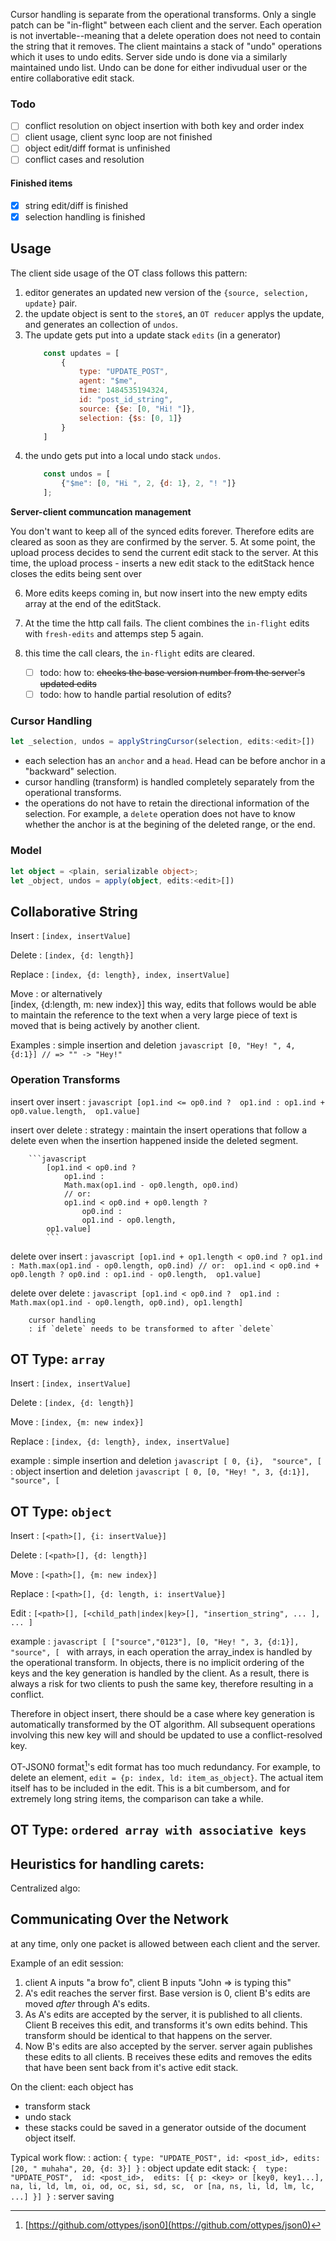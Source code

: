 Cursor handling is separate from the operational transforms. Only a single patch can be "in-flight"
between each client and the server. Each operation is not invertable--meaning that a delete operation
does not need to contain the string that it removes. The client maintains a stack of "undo" operations
which it uses to undo edits. Server side undo is done via a similarly maintained undo list. Undo can
be done for either indivudual user or the entire collaborative edit stack.

### Todo
- [ ] conflict resolution on object insertion with both key and order index
- [ ] client usage, client sync loop are not finished
- [ ] object edit/diff format is unfinished
- [ ] conflict cases and resolution

#### Finished items
- [x] string edit/diff is finished
- [x] selection handling is finished

## Usage

The client side usage of the OT class follows this pattern:
1. editor generates an updated new version of the `{source, selection, update}` pair.
2. the update object is sent to the `store$`, an `OT reducer` applys the update, and 
generates an collection of `undos`. 
3. The update gets put into a update stack `edits` (in a generator)
    ```javascript
        const updates = [
            {
                type: "UPDATE_POST",
                agent: "$me",
                time: 1484535194324,
                id: "post_id_string",
                source: {$e: [0, "Hi! "]},
                selection: {$s: [0, 1]}
            }
        ]
    ```
4. the undo gets put into a local undo stack `undos`.
    ```javascript
        const undos = [
            {"$me": [0, "Hi ", 2, {d: 1}, 2, "! "]}
        ];
    ```
**Server-client communcation management**

You don't want to keep all of the synced edits forever. Therefore edits are cleared as soon
as they are confirmed by the server.
5. At some point, the upload process 
decides to send the current edit stack to the server. At this time, the upload process
    - inserts a new edit stack to the editStack hence closes the edits being sent over

6. More edits keeps coming in, but now insert into the new empty edits array at the end
of the editStack.

7. At the time the http call fails. The client combines the `in-flight` edits with `fresh-edits`
and attemps step 5 again.

8. this time the call clears, the `in-flight` edits are cleared.
    - [ ] todo: how to: ~~checks the base version number from the server's updated edits~~
    - [ ] todo: how to handle partial resolution of edits?

### Cursor Handling

```typescript
let _selection, undos = applyStringCursor(selection, edits:<edit>[])
```

- each selection has an `anchor` and a `head`. Head can be before anchor in a "backward" selection.
- cursor handling (transform) is handled completely separately from the operational transforms.
- the operations do not have to retain the directional information of the selection. For example, 
    a `delete` operation does not have to know whether the anchor is at the begining of the deleted
    range, or the end.


### Model

```typescript
let object = <plain, serializable object>;
let _object, undos = apply(object, edits:<edit>[])
```



## Collaborative String

Insert
: `[index, insertValue]`

Delete
: `[index, {d: length}]`

Replace
: `[index, {d: length}, index, insertValue]`

Move
: or alternatively\
    [index, {d:length, m: new index}]
    this way, edits that follows would be able to maintain the reference to 
    the text when a very large piece of text is moved that is being actively
    by another client.

Examples
: simple insertion and deletion
    ```javascript
    [0, "Hey! ", 4, {d:1}] // => "" -> "Hey!"
    ```



### Operation Transforms
        
insert over insert
        : ```javascript
            [op1.ind <= op0.ind ? 
                op1.ind :
                op1.ind + op0.value.length, 
            op1.value]
            ```
        
insert over delete
        : strategy
            : maintain the insert operations that follow a delete even when the
            insertion happened inside the deleted segment.
        
        ```javascript
            [op1.ind < op0.ind ?
                op1.ind :
                Math.max(op1.ind - op0.length, op0.ind)
                // or: 
                op1.ind < op0.ind + op0.length ?
                    op0.ind :
                    op1.ind - op0.length, 
            op1.value]
            ```
        
delete over insert
        : ```javascript
            [op1.ind + op1.length < op0.ind ?
                op1.ind :
                Math.max(op1.ind - op0.length, op0.ind)
                // or: 
                op1.ind < op0.ind + op0.length ?
                    op0.ind :
                    op1.ind - op0.length, 
            op1.value]
            ```
        
delete over delete
        : ```javascript
            [op1.ind < op0.ind ? 
                op1.ind :
                Math.max(op1.ind - op0.length, op0.ind),
            op1.length]
            ```
            
        cursor handling
        : if `delete` needs to be transformed to after `delete`


## OT Type: `array`

Insert
: `[index, insertValue]`

Delete
: `[index, {d: length}]`

Move
: `[index, {m: new index}]`

Replace
: `[index, {d: length}, index, insertValue]`

example
: simple insertion and deletion
    ```javascript
    [
        0, {i}, 
        "source", [
    ```
: object insertion and deletion
    ```javascript
    [
        0, [0, "Hey! ", 3, {d:1}], 
        "source", [
    ```

## OT Type: `object`

Insert
: `[<path>[], {i: insertValue}]`

Delete
: `[<path>[], {d: length}]`

Move
: `[<path>[], {m: new index}]`

Replace
: `[<path>[], {d: length, i: insertValue}]`

Edit
: `[<path>[], [<child_path|index|key>[], "insertion_string", ... ], ... ]`

example
: ```javascript
    [
        ["source","0123"], [0, "Hey! ", 3, {d:1}], 
        "source", [
    ```
with arrays, in each operation the array_index is handled by the operational 
transform. In objects, there is no implicit ordering of the keys and the key
generation is handled by the client. As a result, there is always a risk for 
two clients to push the same key, therefore resulting in a conflict.

Therefore in object insert, there should be a case where key generation is 
automatically transformed by the OT algorithm. All subsequent operations 
involving this new key will and should be updated to use a conflict-resolved 
key.

OT-JSON0 format[^ot-JSON-wiki]'s edit format has too much redundancy. For 
example, to delete an element, `edit = {p: index, ld: item_as_object}`. 
The actual item itself has to be included in the edit. This is a bit cumbersom,
and for extremely long string items, the comparison can take a while.


[^ot-JSON-wiki]: [https://github.com/ottypes/json0](https://github.com/ottypes/json0) 


## OT Type: `ordered array with associative keys`




## Heuristics for handling carets:

Centralized algo: 

## Communicating Over the Network

at any time, only one packet is allowed between each client and the server.

Example of an edit session:

1. client A inputs "a brow fo", client B inputs "John => is typing this"
2. A's edit reaches the server first. Base version is 0, client B's edits are moved *after* through A's edits.
3. As A's edits are accepted by the server, it is published to all clients. Client B receives this edit, and 
transforms it's own edits behind. This transform should be identical to that happens on the server.
4. Now B's edits are also accepted by the server. server again publishes these edits to all clients. B receives
these edits and removes the edits that have been sent back from it's active edit stack. 

On the client: each object has
- transform stack
- undo stack
- these stacks could be saved in a generator outside of the document object itself.

Typical work flow:
: action: 
    ```
        { type: "UPDATE_POST", id: <post_id>, edits: [20, " muhaha", 20, {d: 3}] }
    ```
: object update edit stack:
    ```
        { 
            type: "UPDATE_POST", 
            id: <post_id>, 
            edits: [{
                p: <key> or [key0, key1...],
                na, li, ld, lm, oi, od, oc, si, sd, sc, 
                    or [na, ns, li, ld, lm, lc, ...]
            }]
        }
    ```
: server saving 